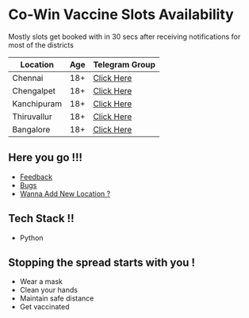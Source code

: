 # Co-Win Vaccine Slots Availability
Mostly slots get booked with in 30 secs after receiving notifications for most of the districts

| Location  | Age | Telegram Group |
| ------------- | ------------- | ------------- |
| Chennai  | 18+ | [Click Here](https://t.me/joinchat/Eyf1L5kpN4tkZTA9)  |
| Chengalpet  | 18+  | [Click Here](https://t.me/joinchat/IBc8aFmaBthmOGI1)  |
| Kanchipuram  | 18+  | [Click Here](https://t.me/joinchat/3TFB6QX0K684ZDY1)  |
| Thiruvallur  | 18+ | [Click Here](https://t.me/joinchat/Lve72-enCLkyYzVl)  |
| Bangalore  | 18+  | [Click Here](https://t.me/joinchat/dJb9V7hgk6IxMGE1)  |

Here you go !!!
-----------
* [Feedback](https://github.com/bharathiiraja/vaccine-telegram-alert/issues)
* [Bugs](https://github.com/bharathiiraja/vaccine-telegram-alert/issues)
* [Wanna Add New Location ?](https://github.com/bharathiiraja/vaccine-telegram-alert/issues/2)

Tech Stack !!
-----------
* Python

Stopping the spread starts with you !
-----------
* Wear a mask
* Clean your hands
* Maintain safe distance
* Get vaccinated
